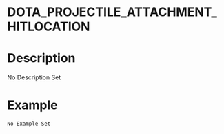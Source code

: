 # DOTA_PROJECTILE_ATTACHMENT_HITLOCATION
# Description
No Description Set
# Example
```No Example Set```
